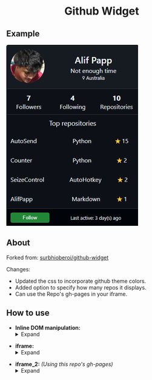 <div>
  <h1 align="center">Github Widget</h1>
</div>

## Example
<a href="https://AlifPapp.github.io/Github-Widget/">
<img src="https://raw.githubusercontent.com/AlifPapp/Github-Widget/main/Example.png" alt="AutoSend.png"></a>

## About

Forked from: [surbhioberoi/github-widget](https://github.com/surbhioberoi/github-widget) 

Changes:
- Updated the css to incorporate github theme colors.
- Added option to specify how many repos it displays.
- Can use the Repo's gh-pages in your iframe.

## How to use

- **Inline DOM manipulation:** <details><summary>Expand</summary>
  Copy paste this code in your HTML
  ```html
  <div class="github-widget" data-username="github" data-toprepos="3"></div>
  <div class="github-widget" data-username="AlifPapp" data-toprepos="4"></div>
  <script src="https://AlifPapp.github.io/Github-Widget/githubwidget.js"></script>
  ```
</details>

- **iframe:** <details><summary>Expand</summary>
  1: Create a new html file and use the *Inline DOM manipulation* method shown above.
  <br>2: Link your new html file into your iframe.
  <br>Example:
  ```html
  <iframe src="github-widget/widget.html" width="330" height="515" scrolling="no" allowtransparency="true" frameborder="0" sandbox="allow-popups allow-popups-to-escape-sandbox allow-same-origin allow-scripts"></iframe>
  ```
</details>

- **iframe_2:** *(Using this repo's gh-pages)* <details><summary>Expand</summary>
  Copy paste this code in your HTML
  ```html
  <iframe src="https://AlifPapp.github.io/Github-Widget/#/?username=AlifPapp&toprepos=4" width="330" height="515" scrolling="no" allowtransparency="true" frameborder="0"     sandbox="allow-popups allow-popups-to-escape-sandbox allow-same-origin allow-scripts"></iframe>
  ```
  Options:
  - `username=:username` replace `:username` with your GitHub username
  - `toprepos=:number` replace `:number` with number of repos you want to list
  - `style=:styles` replace `:styles` with your own styles
  - `css=:csslink` replace `:csslink` with an external css link | ***Must be the last paramater***
</details>
